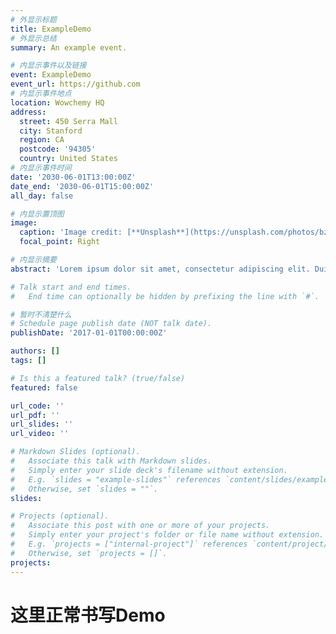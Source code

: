 ```yaml
---
# 外显示标题
title: ExampleDemo
# 外显示总结
summary: An example event.

# 内显示事件以及链接
event: ExampleDemo
event_url: https://github.com
# 内显示事件地点
location: Wowchemy HQ
address:
  street: 450 Serra Mall
  city: Stanford
  region: CA
  postcode: '94305'
  country: United States
# 内显示事件时间
date: '2030-06-01T13:00:00Z'
date_end: '2030-06-01T15:00:00Z'
all_day: false

# 内显示置顶图
image:
  caption: 'Image credit: [**Unsplash**](https://unsplash.com/photos/bzdhc5b3Bxs)'
  focal_point: Right

# 内显示摘要
abstract: 'Lorem ipsum dolor sit amet, consectetur adipiscing elit. Duis posuere tellusac convallis placerat. Proin tincidunt magna sed ex sollicitudin condimentum. Sed ac faucibus dolor, scelerisque sollicitudin nisi. Cras purus urna, suscipit quis sapien eu, pulvinar tempor diam.'

# Talk start and end times.
#   End time can optionally be hidden by prefixing the line with `#`.

# 暂时不清楚什么
# Schedule page publish date (NOT talk date).
publishDate: '2017-01-01T00:00:00Z'

authors: []
tags: []

# Is this a featured talk? (true/false)
featured: false

url_code: ''
url_pdf: ''
url_slides: ''
url_video: ''

# Markdown Slides (optional).
#   Associate this talk with Markdown slides.
#   Simply enter your slide deck's filename without extension.
#   E.g. `slides = "example-slides"` references `content/slides/example-slides.md`.
#   Otherwise, set `slides = ""`.
slides:

# Projects (optional).
#   Associate this post with one or more of your projects.
#   Simply enter your project's folder or file name without extension.
#   E.g. `projects = ["internal-project"]` references `content/project/deep-learning/index.md`.
#   Otherwise, set `projects = []`.
projects:
---
```


# 这里正常书写Demo
